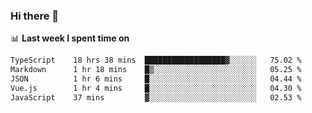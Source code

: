 ### Hi there 👋

<!--
**DBvc/DBvc** is a ✨ _special_ ✨ repository because its `README.md` (this file) appears on your GitHub profile.

Here are some ideas to get you started:

- 🔭 I’m currently working on ...
- 🌱 I’m currently learning ...
- 👯 I’m looking to collaborate on ...
- 🤔 I’m looking for help with ...
- 💬 Ask me about ...
- 📫 How to reach me: ...
- 😄 Pronouns: ...
- ⚡ Fun fact: ...
-->

📊 **Last week I spent time on**
<!--START_SECTION:waka-->

```txt
TypeScript    18 hrs 38 mins  ██████████████████▓░░░░░░   75.02 %
Markdown      1 hr 18 mins    █▒░░░░░░░░░░░░░░░░░░░░░░░   05.25 %
JSON          1 hr 6 mins     █░░░░░░░░░░░░░░░░░░░░░░░░   04.44 %
Vue.js        1 hr 4 mins     █░░░░░░░░░░░░░░░░░░░░░░░░   04.30 %
JavaScript    37 mins         ▓░░░░░░░░░░░░░░░░░░░░░░░░   02.53 %
```

<!--END_SECTION:waka-->
